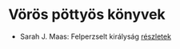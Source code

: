 # Vörös pöttyös könyvek

- Sarah J. Maas: Felperzselt királyság [részletek](../_details/Sarah%20J.%20Maas.md#id_1687)